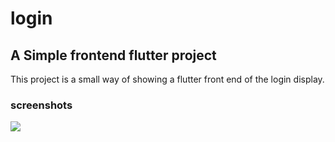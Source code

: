 # login

## A Simple frontend flutter project

This project is a small way of showing a flutter front end of the login display.

### screenshots

![](https://user-images.githubusercontent.com/12912992/111848736-934db400-88ea-11eb-9c61-e378c5ec9096.png?h=60)
